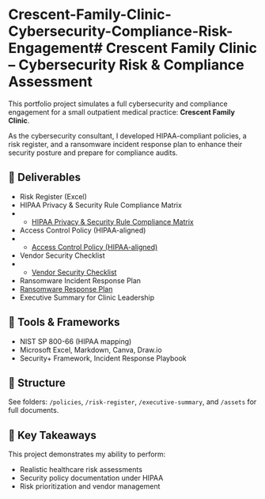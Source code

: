 # Crescent-Family-Clinic-Cybersecurity-Compliance-Risk-Engagement# Crescent Family Clinic – Cybersecurity Risk & Compliance Assessment

This portfolio project simulates a full cybersecurity and compliance engagement for a small outpatient medical practice: **Crescent Family Clinic**.

As the cybersecurity consultant, I developed HIPAA-compliant policies, a risk register, and a ransomware incident response plan to enhance their security posture and prepare for compliance audits.

## 🧾 Deliverables
- Risk Register (Excel)
- HIPAA Privacy & Security Rule Compliance Matrix
- - [HIPAA Privacy & Security Rule Compliance Matrix](./hipaa-matrix/hipaa-compliance-matrix.md)
- Access Control Policy (HIPAA-aligned)
- - [Access Control Policy (HIPAA-aligned)](./policies/access-control-policy.md)
- Vendor Security Checklist
- - [Vendor Security Checklist](./policies/vendor-security-checklist.md)
- Ransomware Incident Response Plan
- [Ransomware Response Plan](./incident-response/ransomware-response-plan.md)
- Executive Summary for Clinic Leadership

## 🔧 Tools & Frameworks
- NIST SP 800-66 (HIPAA mapping)
- Microsoft Excel, Markdown, Canva, Draw.io
- Security+ Framework, Incident Response Playbook

## 📁 Structure
See folders: `/policies`, `/risk-register`, `/executive-summary`, and `/assets` for full documents.

## 🧠 Key Takeaways
This project demonstrates my ability to perform:
- Realistic healthcare risk assessments
- Security policy documentation under HIPAA
- Risk prioritization and vendor management

